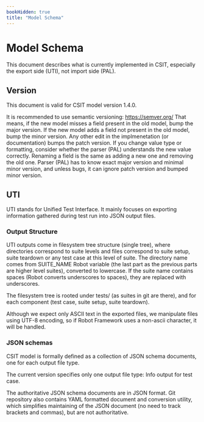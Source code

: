 ```yaml
---
bookHidden: true
title: "Model Schema"
---
```


# Model Schema

This document describes what is currently implemented in CSIT,
especially the export side (UTI), not import side (PAL).

## Version

This document is valid for CSIT model version 1.4.0.

It is recommended to use semantic versioning: https://semver.org/
That means, if the new model misses a field present in the old model,
bump the major version. If the new model adds a field
not present in the old model, bump the minor version.
Any other edit in the implmenetation (or documentation) bumps the patch version.
If you change value type or formatting,
consider whether the parser (PAL) understands the new value correctly.
Renaming a field is the same as adding a new one and removing the old one.
Parser (PAL) has to know exact major version and minimal minor version,
and unless bugs, it can ignore patch version and bumped minor version.

## UTI

UTI stands for Unified Test Interface.
It mainly focuses on exporting information gathered during test run
into JSON output files.

### Output Structure

UTI outputs come in filesystem tree structure (single tree), where directories
correspond to suite levels and files correspond to suite setup, suite teardown
or any test case at this level of suite.
The directory name comes from SUITE_NAME Robot variable (the last part
as the previous parts are higher level suites), converted to lowercase.
If the suite name contains spaces (Robot converts underscores to spaces),
they are replaced with underscores.

The filesystem tree is rooted under tests/ (as suites in git are there),
and for each component (test case, suite setup, suite teardown).

Although we expect only ASCII text in the exported files,
we manipulate files using UTF-8 encoding,
so if Robot Framework uses a non-ascii character, it will be handled.

### JSON schemas

CSIT model is formally defined as a collection of JSON schema documents,
one for each output file type.

The current version specifies only one output file type:
Info output for test case.

The authoritative JSON schema documents are in JSON format.
Git repository also contains YAML formatted document and conversion utility,
which simplifies maintaining of the JSON document
(no need to track brackets and commas), but are not authoritative.
